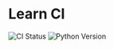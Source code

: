 # Learn CI

![CI Status](https://github.com/YOUR_USERNAME/learn_ci/workflows/Python%20CI%20with%20Tests/badge.svg)
![Python Version](https://img.shields.io/badge/python-3.10%20%7C%203.11-blue)